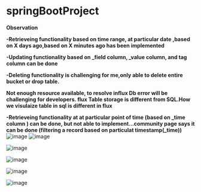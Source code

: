 # springBootProject

**Observation**

**-Retrieveing functionality based on time range, at particular date ,based on X days ago,based on X minutes ago has been implemented**

**-Updating functionality based on _field column, _value column, and tag column can be done**

**-Deleting functionality is challenging for me,only able to delete entire bucket or drop table.**

**Not enough resource available, to resolve influx Db error will be challenging for developers.
flux Table storage is different from SQL.How we visulaize table in sql is different in flux**


**-Retrieveing functionality at at particular point of time (based on _time column ) can be done, but not able to implement...community page says it can be done (filtering a record based on particulat timestamp(_time))**
![image](https://user-images.githubusercontent.com/65516859/221562179-2eb3b401-976c-4743-bf84-d6886a283ca3.png)
![image](https://user-images.githubusercontent.com/65516859/221562378-a098e54e-2c19-44e5-b185-d109a719f989.png)




![image](https://user-images.githubusercontent.com/65516859/221572076-2e7c3bb2-883f-4bd7-b1e8-aa2e487b59e1.png)



![image](https://user-images.githubusercontent.com/65516859/221572299-b4c53b11-512b-4b60-9362-36bfb5678cc3.png)




![image](https://user-images.githubusercontent.com/65516859/221572458-59102cd6-36f2-4a3c-ad61-de295c4e56dc.png)



![image](https://user-images.githubusercontent.com/65516859/221572744-b4a47d4f-9447-4c63-93a4-5e4be4daf9dc.png)
